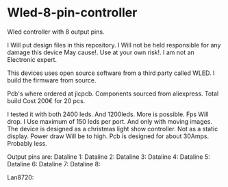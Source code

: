 # Wled-8-pin-controller
Wled controller with 8 output pins.

I Will put design files in this repository. 
I Will not be held responsible for any damage this device May cause!.
Use at your own risk!. I am not an Electronic expert.

This devices uses open source software from a third party called WLED.
I build the firmware from source. 

Pcb's where ordered at jlcpcb. Components sourced  from aliexpress.
Total build Cost 200€ for 20 pcs. 

I tested it with both 2400 leds. And 1200leds. More is possible. Fps Will drop.
I Use maximum of 150 leds per port. And only with moving  images. 
The device is designed as a christmas light show controller. Not as a static display.
Power draw Will be to high. Pcb is designed for about 30Amps. Probably less.


Output pins are:
Dataline 1: 
Dataline 2:
Dataline 3:
Dataline 4:
Dataline 5:
Dataline 6:
Dataline 7:
Dataline 8:

Lan8720:
